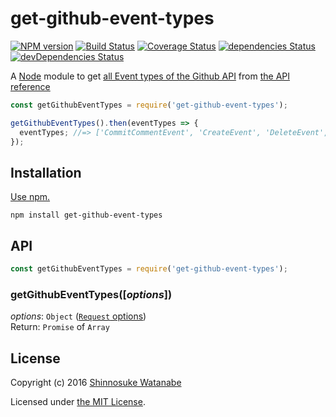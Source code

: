 # get-github-event-types

[![NPM version](https://img.shields.io/npm/v/get-github-event-types.svg)](https://www.npmjs.com/package/get-github-event-types)
[![Build Status](https://travis-ci.org/shinnn/get-github-event-types.svg?branch=master)](https://travis-ci.org/shinnn/get-github-event-types)
[![Coverage Status](https://img.shields.io/coveralls/shinnn/get-github-event-types.svg)](https://coveralls.io/github/shinnn/get-github-event-types?branch=master)
[![dependencies Status](https://david-dm.org/shinnn/get-github-event-types/status.svg)](https://david-dm.org/shinnn/get-github-event-types)
[![devDependencies Status](https://david-dm.org/shinnn/get-github-event-types/dev-status.svg)](https://david-dm.org/shinnn/get-github-event-types?type=dev)

A [Node](https://nodejs.org/) module to get [all Event types of the Github API](https://developer.github.com/v3/activity/events/types/#event-types--payloads) from [the API reference](https://developer.github.com/v3/activity/events/types/)

```javascript
const getGithubEventTypes = require('get-github-event-types');

getGithubEventTypes().then(eventTypes => {
  eventTypes; //=> ['CommitCommentEvent', 'CreateEvent', 'DeleteEvent', ...]
});
```

## Installation

[Use npm.](https://docs.npmjs.com/cli/install)

```
npm install get-github-event-types
```

## API

```javascript
const getGithubEventTypes = require('get-github-event-types');
```

### getGithubEventTypes([*options*])

*options*: `Object` ([`Request` options](https://github.com/request/request#requestoptions-callback))  
Return: `Promise` of `Array`

## License

Copyright (c) 2016 [Shinnosuke Watanabe](https://github.com/shinnn)

Licensed under [the MIT License](./LICENSE).
